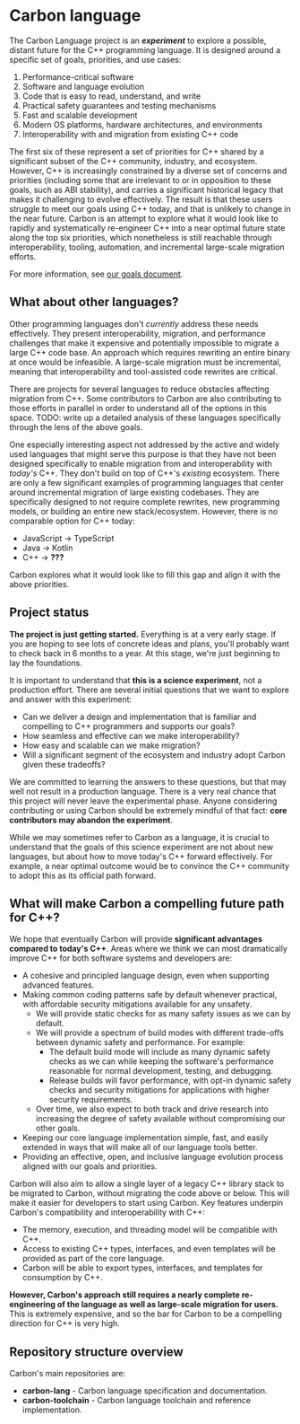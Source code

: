# Carbon language

<!--
Part of the Carbon Language project, under the Apache License v2.0 with LLVM
Exceptions. See /LICENSE for license information.
SPDX-License-Identifier: Apache-2.0 WITH LLVM-exception
-->

The Carbon Language project is an **_experiment_** to explore a possible,
distant future for the C++ programming language. It is designed around a
specific set of goals, priorities, and use cases:

1. Performance-critical software
2. Software and language evolution
3. Code that is easy to read, understand, and write
4. Practical safety guarantees and testing mechanisms
5. Fast and scalable development
6. Modern OS platforms, hardware architectures, and environments
7. Interoperability with and migration from existing C++ code

The first six of these represent a set of priorities for C++ shared by a
significant subset of the C++ community, industry, and ecosystem. However, C++
is increasingly constrained by a diverse set of concerns and priorities
(including some that are irrelevant to or in opposition to these goals, such as
ABI stability), and carries a significant historical legacy that makes it
challenging to evolve effectively. The result is that these users struggle to
meet our goals using C++ today, and that is unlikely to change in the near
future. Carbon is an attempt to explore what it would look like to rapidly and
systematically re-engineer C++ into a near optimal future state along the top
six priorities, which nonetheless is still reachable through interoperability,
tooling, automation, and incremental large-scale migration efforts.

For more information, see [our goals document](docs/project/goals.md).

## What about other languages?

Other programming languages don't _currently_ address these needs effectively.
They present interoperability, migration, and performance challenges that make
it expensive and potentially impossible to migrate a large C++ code base. An
approach which requires rewriting an entire binary at once would be infeasible.
A large-scale migration must be incremental, meaning that interoperability and
tool-assisted code rewrites are critical.

There are projects for several languages to reduce obstacles affecting migration
from C++. Some contributors to Carbon are also contributing to those efforts in
parallel in order to understand all of the options in this space. TODO: write up
a detailed analysis of these languages specifically through the lens of the
above goals.

One especially interesting aspect not addressed by the active and widely used
languages that might serve this purpose is that they have not been designed
specifically to enable migration from and interoperability with _today's_ C++.
They don't build on top of C++'s _existing_ ecosystem. There are only a few
significant examples of programming languages that center around incremental
migration of large existing codebases. They are specifically designed to not
require complete rewrites, new programming models, or building an entire new
stack/ecosystem. However, there is no comparable option for C++ today:

- JavaScript → TypeScript
- Java → Kotlin
- C++ → **???**

Carbon explores what it would look like to fill this gap and align it with the
above priorities.

## Project status

**The project is just getting started.** Everything is at a very early stage. If
you are hoping to see lots of concrete ideas and plans, you'll probably want to
check back in 6 months to a year. At this stage, we're just beginning to lay the
foundations.

It is important to understand that **this is a science experiment**, not a
production effort. There are several initial questions that we want to explore
and answer with this experiment:

- Can we deliver a design and implementation that is familiar and compelling to
  C++ programmers and supports our goals?
- How seamless and effective can we make interoperability?
- How easy and scalable can we make migration?
- Will a significant segment of the ecosystem and industry adopt Carbon given
  these tradeoffs?

We are committed to learning the answers to these questions, but that may well
not result in a production language. There is a very real chance that this
project will never leave the experimental phase. Anyone considering contributing
or using Carbon should be extremely mindful of that fact: **core contributors
may abandon the experiment**.

While we may sometimes refer to Carbon as a language, it is crucial to
understand that the goals of this science experiment are not about new
languages, but about how to move today's C++ forward effectively. For example, a
near optimal outcome would be to convince the C++ community to adopt this as its
official path forward.

## What will make Carbon a compelling future path for C++?

We hope that eventually Carbon will provide **significant advantages compared to
today's C++**. Areas where we think we can most dramatically improve C++ for
both software systems and developers are:

- A cohesive and principled language design, even when supporting advanced
  features.
- Making common coding patterns safe by default whenever practical, with
  affordable security mitigations available for any unsafety.
  - We will provide static checks for as many safety issues as we can by
    default.
  - We will provide a spectrum of build modes with different trade-offs between
    dynamic safety and performance. For example:
    - The default build mode will include as many dynamic safety checks as we
      can while keeping the software's performance reasonable for normal
      development, testing, and debugging.
    - Release builds will favor performance, with opt-in dynamic safety checks
      and security mitigations for applications with higher security
      requirements.
  - Over time, we also expect to both track and drive research into increasing
    the degree of safety available without compromising our other goals.
- Keeping our core language implementation simple, fast, and easily extended in
  ways that will make all of our language tools better.
- Providing an effective, open, and inclusive language evolution process aligned
  with our goals and priorities.

Carbon will also aim to allow a single layer of a legacy C++ library stack to be
migrated to Carbon, without migrating the code above or below. This will make it
easier for developers to start using Carbon. Key features underpin Carbon's
compatibility and interoperability with C++:

- The memory, execution, and threading model will be compatible with C++.
- Access to existing C++ types, interfaces, and even templates will be provided
  as part of the core language.
- Carbon will be able to export types, interfaces, and templates for consumption
  by C++.

**However, Carbon's approach still requires a nearly complete re-engineering of
the language as well as large-scale migration for users.** This is extremely
expensive, and so the bar for Carbon to be a compelling direction for C++ is
very high.

## Repository structure overview

Carbon's main repositories are:

- **carbon-lang** - Carbon language specification and documentation.
- **carbon-toolchain** - Carbon language toolchain and reference implementation.

